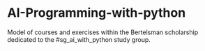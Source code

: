 # AI-Programming-with-python
Model of courses and exercises within the Bertelsman scholarship dedicated to the #sg_ai_with_python study group.
